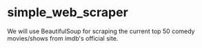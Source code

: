 # simple_web_scraper
We will use BeautifulSoup for scraping the current top 50 comedy movies/shows from imdb's official site.
